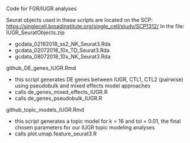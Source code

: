 Code for FGR/IUGR analyses

Seurat objects used in these scripts are located on the SCP:
https://singlecell.broadinstitute.org/single_cell/study/SCP1312/
In the file: IUGR_SeuratObjects.zip
- gcdata_02162018_ss2_NK_Seurat3.Rda
- gcdata_02072018_10x_TD_Seurat3.Rda
- gcdata_08072018_10x_NK_Seurat3.Rda

github_DE_genes_IUGR.Rmd
- this script generates DE genes between IUGR, CTL1, CTL2 (pairwise) using pseudobulk and mixed effects model approaches
- calls de_genes_mixed_effects_IUGR.R
- calls de_genes_pseudobulk_IUGR.R

github_topic_models_IUGR.Rmd
- this script generates a topic model for k = 16 and tol = 0.01, the final chosen parameters for our IUGR topic modeling analyses
- calls plot.umap.feature_seurat3.R 


